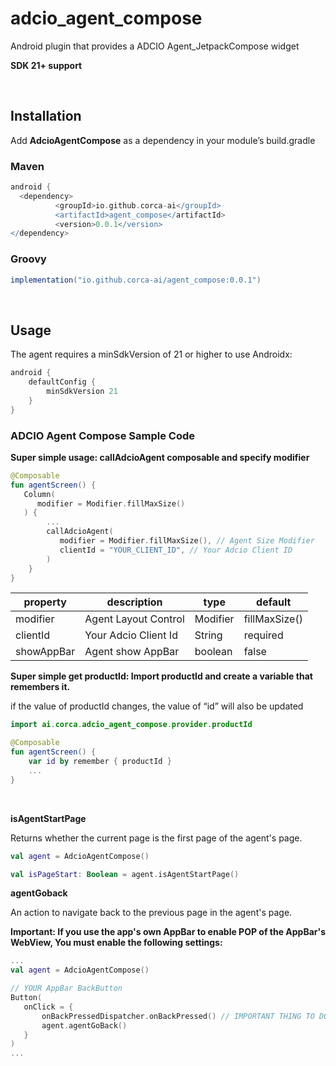# adcio_agent_compose

Android plugin that provides a ADCIO Agent_JetpackCompose widget

**SDK 21+ support**

</br>

## Installation

Add **AdcioAgentCompose** as a dependency in your module’s build.gradle

### Maven
```groovy
android {
  <dependency>
          <groupId>io.github.corca-ai</groupId>
          <artifactId>agent_compose</artifactId>
          <version>0.0.1</version>
</dependency>
```

### Groovy
```groovy
implementation("io.github.corca-ai/agent_compose:0.0.1")
```

</br>

## Usage
The agent requires a minSdkVersion of 21 or higher to use Androidx:

```groovy
android {
    defaultConfig {
        minSdkVersion 21
    }
}
```


### ADCIO Agent Compose Sample Code
**Super simple usage: callAdcioAgent composable and specify modifier**

```kotlin
@Composable
fun agentScreen() {
   Column(
      modifier = Modifier.fillMaxSize()
   ) {
        ...
        callAdcioAgent(
           modifier = Modifier.fillMaxSize(), // Agent Size Modifier
           clientId = "YOUR_CLIENT_ID", // Your Adcio Client ID
        )
    }
}
```

| property | description | type | default |
| --- | -- | --- | --- |
| modifier | Agent Layout Control | Modifier | fillMaxSize() |
| clientId | Your Adcio Client Id | String | required |
| showAppBar | Agent show AppBar | boolean | false |

**Super simple get productId: Import productId and create a variable that remembers it.**

if the value of productId changes, the value of “id” will also be updated

```kotlin
import ai.corca.adcio_agent_compose.provider.productId

@Composable
fun agentScreen() {
	var id by remember { productId } 
	...
}
```

</br>

**isAgentStartPage**

Returns whether the current page is the first page of the agent's page.

```kotlin
val agent = AdcioAgentCompose()

val isPageStart: Boolean = agent.isAgentStartPage()
```

**agentGoback**

An action to navigate back to the previous page in the agent's page.

**Important: If you use the app's own AppBar to enable POP of the AppBar's WebView, You must enable the following settings:**

```kotlin
...
val agent = AdcioAgentCompose()

// YOUR AppBar BackButton
Button(
   onClick = { 
       onBackPressedDispatcher.onBackPressed() // IMPORTANT THING TO DO
       agent.agentGoBack()
   }
)
...
```
